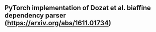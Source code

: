 ## PyTorch implementation of Dozat et al. biaffine dependency parser (https://arxiv.org/abs/1611.01734)
